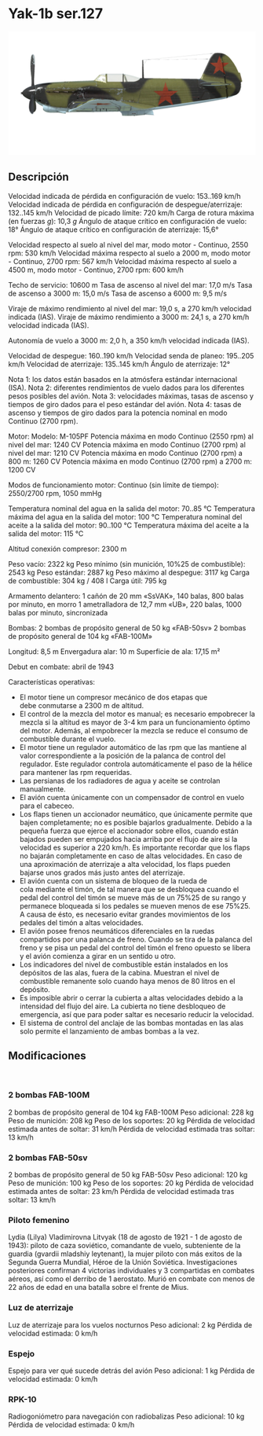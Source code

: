 # Yak-1b ser.127

![yak1s127](../images/yak1s127.png)

## Descripción

Velocidad indicada de pérdida en configuración de vuelo: 153..169 km/h
Velocidad indicada de pérdida en configuración de despegue/aterrizaje: 132..145 km/h
Velocidad de picado límite: 720 km/h
Carga de rotura máxima (en fuerzas <i>g</i>): 10,3 <i>g</i>
Ángulo de ataque crítico en configuración de vuelo: 18°
Ángulo de ataque crítico en configuración de aterrizaje: 15,6°

Velocidad respecto al suelo al nivel del mar, modo motor - Continuo, 2550 rpm: 530 km/h
Velocidad máxima respecto al suelo a 2000 m, modo motor - Continuo, 2700 rpm: 567 km/h
Velocidad máxima respecto al suelo a 4500 m, modo motor - Continuo, 2700 rpm: 600 km/h

Techo de servicio: 10600 m
Tasa de ascenso al nivel del mar: 17,0 m/s
Tasa de ascenso a 3000 m: 15,0 m/s
Tasa de ascenso a 6000 m: 9,5 m/s

Viraje de máximo rendimiento al nivel del mar: 19,0 s, a 270 km/h velocidad indicada (IAS).
Viraje de máximo rendimiento a 3000 m: 24,1 s, a 270 km/h velocidad indicada (IAS).

Autonomía de vuelo a 3000 m: 2,0 h, a 350 km/h velocidad indicada (IAS).

Velocidad de despegue: 160..190 km/h
Velocidad senda de planeo: 195..205 km/h
Velocidad de aterrizaje: 135..145 km/h
Ángulo de aterrizaje: 12°

Nota 1: los datos están basados en la atmósfera estándar internacional (ISA).
Nota 2: diferentes rendimientos de vuelo dados para los diferentes pesos posibles del avión.
Nota 3: velocidades máximas, tasas de ascenso y tiempos de giro dados para el peso estándar del avión.
Nota 4: tasas de ascenso y tiempos de giro dados para la potencia nominal en modo Continuo (2700 rpm).

Motor:
Modelo: M-105PF
Potencia máxima en modo Continuo (2550 rpm) al nivel del mar: 1240 CV
Potencia máxima en modo Continuo (2700 rpm) al nivel del mar: 1210 CV
Potencia máxima en modo Continuo (2700 rpm) a 800 m: 1260 CV
Potencia máxima en modo Continuo (2700 rpm) a 2700 m: 1200 CV

Modos de funcionamiento motor:
Continuo (sin límite de tiempo): 2550/2700 rpm, 1050 mmHg

Temperatura nominal del agua en la salida del motor: 70..85 °C
Temperatura máxima del agua en la salida del motor: 100 °C
Temperatura nominal del aceite a la salida del motor: 90..100 °C
Temperatura máxima del aceite a la salida del motor: 115 °C

Altitud conexión compresor: 2300 m

Peso vacío: 2322 kg
Peso mínimo (sin munición, 10%25 de combustible): 2543 kg
Peso estándar: 2887 kg
Peso máximo al despegue: 3117 kg
Carga de combustible: 304 kg / 408 l
Carga útil: 795 kg

Armamento delantero:
1 cañón de 20 mm «SsVAK», 140 balas, 800 balas por minuto, en morro
1 ametralladora de 12,7 mm «UB», 220 balas, 1000 balas por minuto, sincronizada

Bombas:
2 bombas de propósito general de 50 kg «FAB-50sv»
2 bombas de propósito general de 104 kg «FAB-100M»

Longitud: 8,5 m
Envergadura alar: 10 m
Superficie de ala: 17,15 m²

Debut en combate: abril de 1943


Características operativas:
- El motor tiene un compresor mecánico de dos etapas que debe conmutarse a 2300 m de altitud.
- El control de la mezcla del motor es manual; es necesario empobrecer la mezcla si la altitud es mayor de 3-4 km para un funcionamiento óptimo del motor. Además, al empobrecer la mezcla se reduce el consumo de combustible durante el vuelo.
- El motor tiene un regulador automático de las rpm que las mantiene al valor correspondiente a la posición de la palanca de control del regulador. Este regulador controla automáticamente el paso de la hélice para mantener las rpm requeridas.
- Las persianas de los radiadores de agua y aceite se controlan manualmente.
- El avión cuenta únicamente con un compensador de control en vuelo para el cabeceo.
- Los flaps tienen un accionador neumático, que únicamente permite que bajen completamente; no es posible bajarlos gradualmente. Debido a la pequeña fuerza que ejerce el accionador sobre ellos, cuando están bajados pueden ser empujados hacia arriba por el flujo de aire si la velocidad es superior a 220 km/h. Es importante recordar que los flaps no bajarán completamente en caso de altas velocidades. En caso de una aproximación de aterrizaje a alta velocidad, los flaps pueden bajarse unos grados más justo antes del aterrizaje.
- El avión cuenta con un sistema de bloqueo de la rueda de cola mediante el timón, de tal manera que se desbloquea cuando el pedal del control del timón se mueve más de un 75%25 de su rango y permanece bloqueada si los pedales se mueven menos de ese 75%25. A causa de ésto, es necesario evitar grandes movimientos de los pedales del timón a altas velocidades.
- El avión posee frenos neumáticos diferenciales en la ruedas compartidos por una palanca de freno. Cuando se tira de la palanca del freno y se pisa un pedal del control del timón el freno opuesto se libera y el avión comienza a girar en un sentido u otro.
- Los indicadores del nivel de combustible están instalados en los depósitos de las alas, fuera de la cabina. Muestran el nivel de combustible remanente solo cuando haya menos de 80 litros en el depósito.
- Es imposible abrir o cerrar la cubierta a altas velocidades debido a la intensidad del flujo del aire. La cubierta no tiene desbloqueo de emergencia, así que para poder saltar es necesario reducir la velocidad.
- El sistema de control del anclaje de las bombas montadas en las alas solo permite el lanzamiento de ambas bombas a la vez.

## Modificaciones
﻿

### 2 bombas FAB-100M

2 bombas de propósito general de 104 kg FAB-100M
Peso adicional: 228 kg
Peso de munición: 208 kg
Peso de los soportes: 20 kg
Pérdida de velocidad estimada antes de soltar: 31 km/h
Pérdida de velocidad estimada tras soltar: 13 km/h﻿

### 2 bombas FAB-50sv

2 bombas de propósito general de 50 kg FAB-50sv
Peso adicional: 120 kg
Peso de munición: 100 kg
Peso de los soportes: 20 kg
Pérdida de velocidad estimada antes de soltar: 23 km/h
Pérdida de velocidad estimada tras soltar: 13 km/h﻿

### Piloto femenino

Lydia (Lilya) Vladimirovna Litvyak (18 de agosto de 1921 - 1 de agosto de 1943): piloto de caza soviético, comandante de vuelo, subteniente de la guardia (gvardii mladshiy leytenant), la mujer piloto con más exitos de la Segunda Guerra Mundial, Héroe de la Unión Soviética. Investigaciones posteriores confirman 4 victorias individuales y 3 compartidas en combates aéreos, así como el derribo de 1 aerostato. Murió en combate con menos de 22 años de edad en una batalla sobre el frente de Mius.﻿

### Luz de aterrizaje

Luz de aterrizaje para los vuelos nocturnos
Peso adicional: 2 kg
Pérdida de velocidad estimada: 0 km/h﻿

### Espejo

Espejo para ver qué sucede detrás del avión
Peso adicional: 1 kg
Pérdida de velocidad estimada: 0 km/h﻿

### RPK-10

Radiogoniómetro para navegación con radiobalizas
Peso adicional: 10 kg
Pérdida de velocidad estimada: 0 km/h
